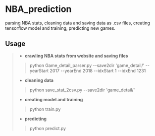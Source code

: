 # NBA_prediction
parsing NBA stats, cleaning data and saving data as .csv files, creating tensorflow model and training, predicting new games.
## Usage
>* **crawling NBA stats from website and saving files**
>>python Game_detail_parser.py --save2dir 'game_detail/' --yearStart 2017 --yearEnd 2018 --idxStart 1 --idxEnd 1231
>* **cleaning data**
>>python save_stat_2csv.py --save2dir 'game_detail/'
>* **creating model and training**
>>python train.py
>* **predicting**
>>python predict.py

